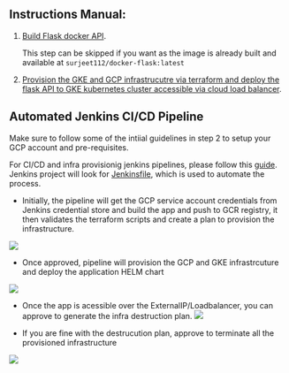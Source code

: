 ## Instructions Manual:

1. [Build Flask docker API](docker_flask/readme.md).

   This step can be skipped if you want as the image is already built and available at `surjeet112/docker-flask:latest`
       
2. [Provision the GKE and GCP infrastrucutre via terraform and deploy the flask API to GKE kubernetes cluster accessible via cloud load balancer](terraform_landscape/readme.md).

## Automated Jenkins CI/CD Pipeline

Make sure to follow some of the intiial guidelines in step 2 to setup your GCP account and pre-requisites.

 For CI/CD and infra provisionig jenkins pipelines, please follow this [guide](jenkins/readme.md).
 Jenkins project will look for [Jenkinsfile](Jenkinsfile), which is used to automate the process.

- Initially, the pipeline will get the GCP service account credentials from Jenkins credential store and build the app and push to GCR registry, it then validates the terraform scripts and create a plan to provision the infrastructure.

![](https://github.com/singhsurjeet/terraform-gke-flask/blob/develop/images/Picture3.png)

- Once approved, pipeline will provision the GCP and GKE infrastrcuture and deploy the application HELM chart

![](https://github.com/singhsurjeet/terraform-gke-flask/blob/develop/images/Picture4.png)

- Once the app is acessible over the ExternalIP/Loadbalancer, you can approve to generate the infra destruction plan.
![](https://github.com/singhsurjeet/terraform-gke-flask/blob/develop/images/Picture5.png)

- If you are fine with the destrucution plan, approve to terminate all the provisioned infrastructure
 
 ![](https://github.com/singhsurjeet/terraform-gke-flask/blob/develop/images/Picture6.png)
 
